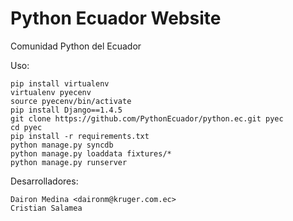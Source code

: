 Python Ecuador Website
======================

Comunidad Python del Ecuador


Uso:

    pip install virtualenv
    virtualenv pyecenv
    source pyecenv/bin/activate
    pip install Django==1.4.5
    git clone https://github.com/PythonEcuador/python.ec.git pyec
    cd pyec
    pip install -r requirements.txt
    python manage.py syncdb
    python manage.py loaddata fixtures/*
    python manage.py runserver


Desarrolladores:
    
    Dairon Medina <daironm@kruger.com.ec>
    Cristian Salamea 
